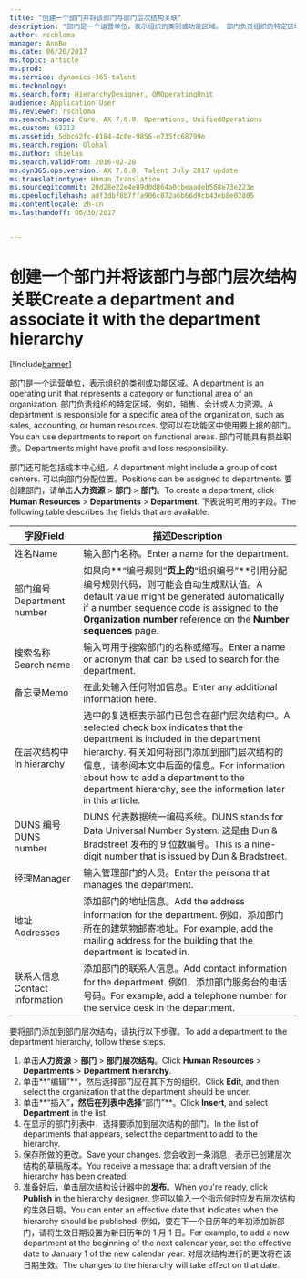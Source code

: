 ```yaml
---
title: "创建一个部门并将该部门与部门层次结构关联"
description: "部门是一个运营单位，表示组织的类别或功能区域。 部门负责组织的特定区域，例如，销售、会计或人力资源。 您可以在功能区中使用要上报的部门。 部门可能具有损益职责。"
author: rschloma
manager: AnnBe
ms.date: 06/20/2017
ms.topic: article
ms.prod: 
ms.service: dynamics-365-talent
ms.technology: 
ms.search.form: HierarchyDesigner, OMOperatingUnit
audience: Application User
ms.reviewer: rschloma
ms.search.scope: Core, AX 7.0.0, Operations, UnifiedOperations
ms.custom: 63213
ms.assetid: 5dbc62fc-0184-4c0e-9856-e735fc68799e
ms.search.region: Global
ms.author: shielas
ms.search.validFrom: 2016-02-28
ms.dyn365.ops.version: AX 7.0.0, Talent July 2017 update
ms.translationtype: Human Translation
ms.sourcegitcommit: 20d28e22e4e89d0d864a0cbeaadeb568e73e223e
ms.openlocfilehash: adf3dbf8b7ffa906c872a6b66d9cb43eb8e02805
ms.contentlocale: zh-cn
ms.lasthandoff: 06/30/2017


---
```


# <a name="create-a-department-and-associate-it-with-the-department-hierarchy"></a><span data-ttu-id="94806-106">创建一个部门并将该部门与部门层次结构关联</span><span class="sxs-lookup"><span data-stu-id="94806-106">Create a department and associate it with the department hierarchy</span></span>

[!include[banner](includes/banner.md)]


<span data-ttu-id="94806-107">部门是一个运营单位，表示组织的类别或功能区域。</span><span class="sxs-lookup"><span data-stu-id="94806-107">A department is an operating unit that represents a category or functional area of an organization.</span></span> <span data-ttu-id="94806-108">部门负责组织的特定区域，例如，销售、会计或人力资源。</span><span class="sxs-lookup"><span data-stu-id="94806-108">A department is responsible for a specific area of the organization, such as sales, accounting, or human resources.</span></span> <span data-ttu-id="94806-109">您可以在功能区中使用要上报的部门。</span><span class="sxs-lookup"><span data-stu-id="94806-109">You can use departments to report on functional areas.</span></span> <span data-ttu-id="94806-110">部门可能具有损益职责。</span><span class="sxs-lookup"><span data-stu-id="94806-110">Departments might have profit and loss responsibility.</span></span>

<span data-ttu-id="94806-111">部门还可能包括成本中心组。</span><span class="sxs-lookup"><span data-stu-id="94806-111">A department might include a group of cost centers.</span></span> <span data-ttu-id="94806-112">可以向部门分配位置。</span><span class="sxs-lookup"><span data-stu-id="94806-112">Positions can be assigned to departments.</span></span> <span data-ttu-id="94806-113">要创建部门，请单击**人力资源** &gt; **部门** &gt; **部门**。</span><span class="sxs-lookup"><span data-stu-id="94806-113">To create a department, click **Human Resources** &gt; **Departments** &gt; **Department**.</span></span> <span data-ttu-id="94806-114">下表说明可用的字段。</span><span class="sxs-lookup"><span data-stu-id="94806-114">The following table describes the fields that are available.</span></span>

| <span data-ttu-id="94806-115">字段</span><span class="sxs-lookup"><span data-stu-id="94806-115">Field</span></span>               | <span data-ttu-id="94806-116">描述</span><span class="sxs-lookup"><span data-stu-id="94806-116">Description</span></span>                                                                                                                                                                                                       |
|---------------------|-------------------------------------------------------------------------------------------------------------------------------------------------------------------------------------------------------------------|
| <span data-ttu-id="94806-117">姓名</span><span class="sxs-lookup"><span data-stu-id="94806-117">Name</span></span>                | <span data-ttu-id="94806-118">输入部门名称。</span><span class="sxs-lookup"><span data-stu-id="94806-118">Enter a name for the department.</span></span>                                                                                                                                                                                  |
| <span data-ttu-id="94806-119">部门编号</span><span class="sxs-lookup"><span data-stu-id="94806-119">Department number</span></span>   | <span data-ttu-id="94806-120">如果向**“编号规则”**页上的**“组织编号”**引用分配编号规则代码，则可能会自动生成默认值。</span><span class="sxs-lookup"><span data-stu-id="94806-120">A default value might be generated automatically if a number sequence code is assigned to the **Organization number** reference on the **Number sequences** page.</span></span>                                                 |
| <span data-ttu-id="94806-121">搜索名称</span><span class="sxs-lookup"><span data-stu-id="94806-121">Search name</span></span>         | <span data-ttu-id="94806-122">输入可用于搜索部门的名称或缩写。</span><span class="sxs-lookup"><span data-stu-id="94806-122">Enter a name or acronym that can be used to search for the department.</span></span>                                                                                                                                            |
| <span data-ttu-id="94806-123">备忘录</span><span class="sxs-lookup"><span data-stu-id="94806-123">Memo</span></span>                | <span data-ttu-id="94806-124">在此处输入任何附加信息。</span><span class="sxs-lookup"><span data-stu-id="94806-124">Enter any additional information here.</span></span>                                                                                                                                                                            |
| <span data-ttu-id="94806-125">在层次结构中</span><span class="sxs-lookup"><span data-stu-id="94806-125">In hierarchy</span></span>        | <span data-ttu-id="94806-126">选中的复选框表示部门已包含在部门层次结构中。</span><span class="sxs-lookup"><span data-stu-id="94806-126">A selected check box indicates that the department is included in the department hierarchy.</span></span> <span data-ttu-id="94806-127">有关如何将部门添加到部门层次结构的信息，请参阅本文中后面的信息。</span><span class="sxs-lookup"><span data-stu-id="94806-127">For information about how to add a department to the department hierarchy, see the information later in this article.</span></span> |
| <span data-ttu-id="94806-128">DUNS 编号</span><span class="sxs-lookup"><span data-stu-id="94806-128">DUNS number</span></span>         | <span data-ttu-id="94806-129">DUNS 代表数据统一编码系统。</span><span class="sxs-lookup"><span data-stu-id="94806-129">DUNS stands for Data Universal Number System.</span></span> <span data-ttu-id="94806-130">这是由 Dun & Bradstreet 发布的 9 位数编号。</span><span class="sxs-lookup"><span data-stu-id="94806-130">This is a nine-digit number that is issued by Dun & Bradstreet.</span></span>                                                                                                     |
| <span data-ttu-id="94806-131">经理</span><span class="sxs-lookup"><span data-stu-id="94806-131">Manager</span></span>             | <span data-ttu-id="94806-132">输入管理部门的人员。</span><span class="sxs-lookup"><span data-stu-id="94806-132">Enter the persona that manages the department.</span></span>                                                                                                                                                                    |
| <span data-ttu-id="94806-133">地址</span><span class="sxs-lookup"><span data-stu-id="94806-133">Addresses</span></span>           | <span data-ttu-id="94806-134">添加部门的地址信息。</span><span class="sxs-lookup"><span data-stu-id="94806-134">Add the address information for the department.</span></span> <span data-ttu-id="94806-135">例如，添加部门所在的建筑物邮寄地址。</span><span class="sxs-lookup"><span data-stu-id="94806-135">For example, add the mailing address for the building that the department is located in.</span></span>                                                                          |
| <span data-ttu-id="94806-136">联系人信息</span><span class="sxs-lookup"><span data-stu-id="94806-136">Contact information</span></span> | <span data-ttu-id="94806-137">添加部门的联系人信息。</span><span class="sxs-lookup"><span data-stu-id="94806-137">Add contact information for the department.</span></span> <span data-ttu-id="94806-138">例如，添加部门服务台的电话号码。</span><span class="sxs-lookup"><span data-stu-id="94806-138">For example, add a telephone number for the service desk in the department.</span></span>                                                                                           |

<span data-ttu-id="94806-139">要将部门添加到部门层次结构，请执行以下步骤。</span><span class="sxs-lookup"><span data-stu-id="94806-139">To add a department to the department hierarchy, follow these steps.</span></span>

1.  <span data-ttu-id="94806-140">单击**人力资源** &gt; **部门** &gt; **部门层次结构**。</span><span class="sxs-lookup"><span data-stu-id="94806-140">Click **Human Resources** &gt; **Departments** &gt; **Department hierarchy**.</span></span>
2.  <span data-ttu-id="94806-141">单击**“编辑”**，然后选择部门应在其下方的组织。</span><span class="sxs-lookup"><span data-stu-id="94806-141">Click **Edit**, and then select the organization that the department should be under.</span></span>
3.  <span data-ttu-id="94806-142">单击**“插入”**，然后在列表中选择**“部门”**。</span><span class="sxs-lookup"><span data-stu-id="94806-142">Click **Insert**, and select **Department** in the list.</span></span>
4.  <span data-ttu-id="94806-143">在显示的部门列表中，选择要添加到层次结构的部门。</span><span class="sxs-lookup"><span data-stu-id="94806-143">In the list of departments that appears, select the department to add to the hierarchy.</span></span>
5.  <span data-ttu-id="94806-144">保存所做的更改。</span><span class="sxs-lookup"><span data-stu-id="94806-144">Save your changes.</span></span> <span data-ttu-id="94806-145">您会收到一条消息，表示已创建层次结构的草稿版本。</span><span class="sxs-lookup"><span data-stu-id="94806-145">You receive a message that a draft version of the hierarchy has been created.</span></span>
6.  <span data-ttu-id="94806-146">准备好后，单击层次结构设计器中的**发布**。</span><span class="sxs-lookup"><span data-stu-id="94806-146">When you're ready, click **Publish** in the hierarchy designer.</span></span> <span data-ttu-id="94806-147">您可以输入一个指示何时应发布层次结构的生效日期。</span><span class="sxs-lookup"><span data-stu-id="94806-147">You can enter an effective date that indicates when the hierarchy should be published.</span></span> <span data-ttu-id="94806-148">例如，要在下一个日历年的年初添加新部门，请将生效日期设置为新日历年的 1 月 1 日。</span><span class="sxs-lookup"><span data-stu-id="94806-148">For example, to add a new department at the beginning of the next calendar year, set the effective date to January 1 of the new calendar year.</span></span> <span data-ttu-id="94806-149">对层次结构进行的更改将在该日期生效。</span><span class="sxs-lookup"><span data-stu-id="94806-149">The changes to the hierarchy will take effect on that date.</span></span>





